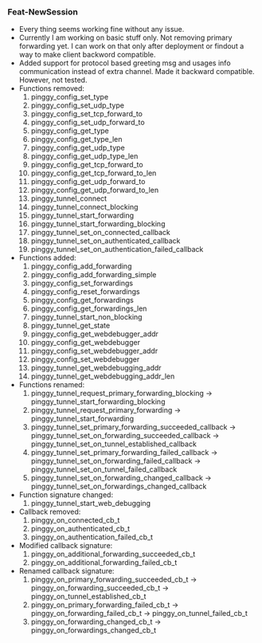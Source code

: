 
### Feat-NewSession
* Every thing seems working fine without any issue.
* Currently I am working on basic stuff only. Not removing primary forwarding yet. I can work on that only after deployment or findout a way to make client backword compatible.
* Added support for protocol based greeting msg and usages info communication instead of extra channel. Made it backward compatible. However, not tested.
* Functions removed:
    1. pinggy_config_set_type
    1. pinggy_config_set_udp_type
    1. pinggy_config_set_tcp_forward_to
    1. pinggy_config_set_udp_forward_to
    1. pinggy_config_get_type
    1. pinggy_config_get_type_len
    1. pinggy_config_get_udp_type
    1. pinggy_config_get_udp_type_len
    1. pinggy_config_get_tcp_forward_to
    1. pinggy_config_get_tcp_forward_to_len
    1. pinggy_config_get_udp_forward_to
    1. pinggy_config_get_udp_forward_to_len
    1. pinggy_tunnel_connect
    1. pinggy_tunnel_connect_blocking
    1. pinggy_tunnel_start_forwarding
    1. pinggy_tunnel_start_forwarding_blocking
    1. pinggy_tunnel_set_on_connected_callback
    1. pinggy_tunnel_set_on_authenticated_callback
    1. pinggy_tunnel_set_on_authentication_failed_callback
* Functions added:
    1. pinggy_config_add_forwarding
    1. pinggy_config_add_forwarding_simple
    1. pinggy_config_set_forwardings
    1. pinggy_config_reset_forwardings
    1. pinggy_config_get_forwardings
    1. pinggy_config_get_forwardings_len
    1. pinggy_tunnel_start_non_blocking
    1. pinggy_tunnel_get_state
    1. pinggy_config_get_webdebugger_addr
    1. pinggy_config_get_webdebugger
    1. pinggy_config_set_webdebugger_addr
    1. pinggy_config_set_webdebugger
    1. pinggy_tunnel_get_webdebugging_addr
    1. pinggy_tunnel_get_webdebugging_addr_len
* Functions renamed:
    1. pinggy_tunnel_request_primary_forwarding_blocking -> pinggy_tunnel_start_forwarding_blocking
    1. pinggy_tunnel_request_primary_forwarding -> pinggy_tunnel_start_forwarding
    1. pinggy_tunnel_set_primary_forwarding_succeeded_callback -> pinggy_tunnel_set_on_forwarding_succeeded_callback -> pinggy_tunnel_set_on_tunnel_established_callback
    1. pinggy_tunnel_set_primary_forwarding_failed_callback -> pinggy_tunnel_set_on_forwarding_failed_callback -> pinggy_tunnel_set_on_tunnel_failed_callback
    1. pinggy_tunnel_set_on_forwarding_changed_callback -> pinggy_tunnel_set_on_forwardings_changed_callback
* Function signature changed:
    1. pinggy_tunnel_start_web_debugging
* Callback removed:
    1. pinggy_on_connected_cb_t
    1. pinggy_on_authenticated_cb_t
    1. pinggy_on_authentication_failed_cb_t
* Modified callback signature:
    1. pinggy_on_additional_forwarding_succeeded_cb_t
    1. pinggy_on_additional_forwarding_failed_cb_t
* Renamed callback signature:
    1. pinggy_on_primary_forwarding_succeeded_cb_t -> pinggy_on_forwarding_succeeded_cb_t -> pinggy_on_tunnel_established_cb_t
    1. pinggy_on_primary_forwarding_failed_cb_t -> pinggy_on_forwarding_failed_cb_t -> pinggy_on_tunnel_failed_cb_t
    1. pinggy_on_forwarding_changed_cb_t -> pinggy_on_forwardings_changed_cb_t